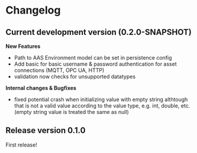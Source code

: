 # Changelog

## Current development version (0.2.0-SNAPSHOT)

**New Features**
*   Path to AAS Environment model can be set in persistence config
*   Add basic for basic username & password authentication for asset connections (MQTT, OPC UA, HTTP)
*   validation now checks for unsupported datatypes

**Internal changes & Bugfixes**
*   fixed potential crash when initializing value with empty string althtough that is not a valid value according to the value type, e.g. int, double, etc. (empty string value is treated the same as null)

## Release version 0.1.0

First release!
